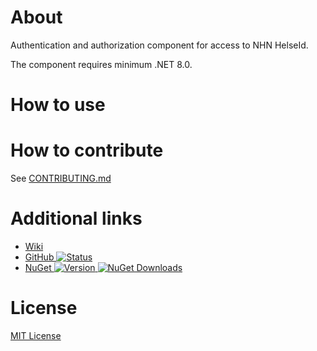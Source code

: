 # About
Authentication and authorization component for access to NHN HelseId.

The component requires minimum .NET 8.0.

# How to use

# How to contribute
See [CONTRIBUTING.md](https://github.com/FHIDev/fhi.helseid/blob/master/CONTRIBUTING.md)

# Additional links
* [Wiki](https://github.com/folkehelseinstituttet/fhi.helseid/wiki)
* [GitHub ![Status](https://github.com/FHIDev/fhi.helseid/actions/workflows/Fhi.HelseId.Nuget.yml/badge.svg)](https://github.com/FHIDev/fhi.helseid)
* [NuGet ![Version](https://img.shields.io/nuget/v/Fhi.HelseId.Api) ![NuGet Downloads](https://img.shields.io/nuget/dt/Fhi.HelseId.Api.svg)](https://www.nuget.org/packages/Fhi.HelseId.Api)
 
# License
[MIT License](https://licenses.nuget.org/MIT)
